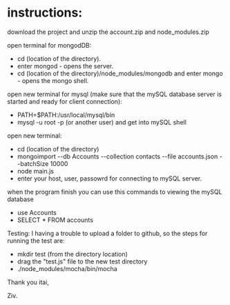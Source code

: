 # instructions:
download the project and unzip the account.zip and node_modules.zip


open terminal for mongodDB:

- cd (location of the directory).
- enter mongod - opens the server.
- cd (location of the directory)/node_modules/mongodb and enter mongo - opens the mongo shell.

open new terminal for mysql (make sure that the mySQL database server is started and ready for client connection):
- PATH=$PATH:/usr/local/mysql/bin
- mysql -u root -p (or another user) and get into mySQL shell

open new terminal:
- cd (location of the directory) 
- mongoimport --db Accounts --collection contacts --file accounts.json --batchSize 10000
- node main.js
- enter your host, user, passowrd for connecting to mySQL server.


when the program finish you can use this commands to viewing the mySQL database
- use Accounts
- SELECT * FROM accounts

Testing:
I having a trouble to upload a folder to github, so the steps for running the test are:
- mkdir test (from the directory location)
- drag the "test.js" file to the new test directory
- ./node_modules/mocha/bin/mocha


Thank you itai,

Ziv.







